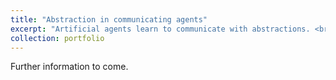 ```yaml
---
title: "Abstraction in communicating agents"
excerpt: "Artificial agents learn to communicate with abstractions. <br/><img src='/images/Figure1.jpg'>"
collection: portfolio
---
```


Further information to come.
